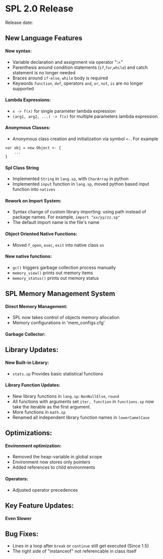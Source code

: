 # SPL 2.0 Release

Release date: 

## New Language Features

#### New syntax:
* Variable declaration and assignment via operator ":="
* Parenthesis around condition statements (`if`,`for`,`while`) and catch 
statement is no longer needed
* Braces around `if-else`, `while` body is required
* Keywords `function`, `def`, operators `and`, `or`, `not`, `is` are no
longer supported

#### Lambda Expressions:
* `x -> f(x)` for single parameter lambda expression
* `(arg1, arg2, ...) -> f(x)` for multiple parameters lambda expression

#### Anonymous Classes:
* Anonymous class creation and initialization via symbol `<-`. 
For example
```
var obj = new Object <- {
    ...
}
```

#### Spl Class String
* Implemented `String` in `lang.sp`, with `CharArray` in python
* Implemented `input` function in `lang.sp`, moved python based input
function into `natives`

#### Rework on Import System:
*  Syntax change of custom library importing: using path instead of 
package names. For example, `import "xx/yy/zz.sp"`
* The default import name is the file's name

#### Object Oriented Native Functions:
* Moved `f_open`, `exec`, `exit` into native class `os`

#### New native functions:
* `gc()` triggers garbage collection process manually
* `memory_view()` prints out memory items
* `memory_status()` prints out memory status

## SPL Memory Management System

#### Direct Memory Management:
* SPL now takes control of objects memory allocation
* Memory configurations in 'mem_configs.cfg'

#### Garbage Collector:


## Library Updates:

#### New Built-in Library:
* `stats.sp` Provides basic statistical functions

#### Library Function Updates:
* New library functions in `lang.sp`: `NonNullElse`, `round`
* All functions with arguments set `iter, function` in `functions.sp` 
now take the iterable as the first argument.
* More functions in `math.sp`
* Renamed all independent library function names in `lowerCamelCase`

## Optimizations:

#### Environment optimization:
* Removed the heap-variable in global scope
* Environment now stores only pointers
* Added references to child environments

#### Operators:
* Adjusted operator precedences

## Key Feature Updates:

#### Even Slower

## Bug Fixes:
* Lines in a loop after `break` or `continue` still get executed (Since
1.5)
* The right side of "instanceof" not referencable in class itself
